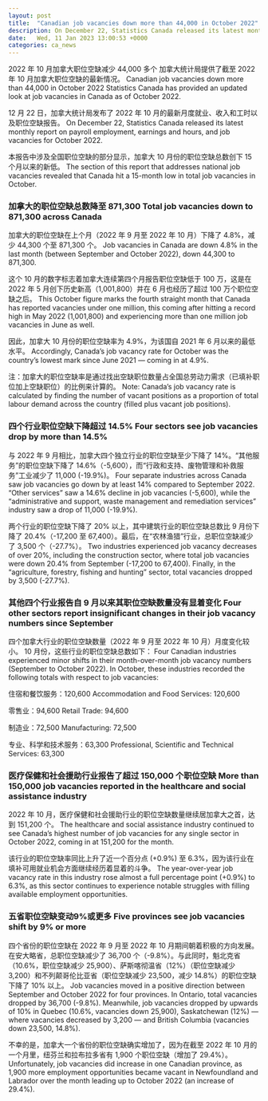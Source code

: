 ```yaml
---
layout: post
title:  "Canadian job vacancies down more than 44,000 in October 2022"
description: On December 22, Statistics Canada released its latest monthly report on payroll employment, earnings and hours, and job vacancies for October 2022. The section of this report that addresses national job vacancies revealed that Canada hit a 15-month low in total job vacancies in October. Total job vacancies down to 871,300 across Canada Job vacancies […]
date:   Wed, 11 Jan 2023 13:00:53 +0000
categories: ca_news
---
```


2022 年 10 月加拿大职位空缺减少 44,000 多个 加拿大统计局提供了截至 2022 年 10 月加拿大职位空缺的最新情况。	Canadian job vacancies down more than 44,000 in October 2022 Statistics Canada has provided an updated look at job vacancies in Canada as of October 2022.
	
12 月 22 日，加拿大统计局发布了 2022 年 10 月的最新月度就业、收入和工时以及职位空缺报告。	On December 22, Statistics Canada released its latest monthly report on payroll employment, earnings and hours, and job vacancies for October 2022.
	
本报告中涉及全国职位空缺的部分显示，加拿大 10 月份的职位空缺总数创下 15 个月以来的新低。	The section of this report that addresses national job vacancies revealed that Canada hit a 15-month low in total job vacancies in October.
	
### 加拿大的职位空缺总数降至 871,300	Total job vacancies down to 871,300 across Canada
	
加拿大的职位空缺在上个月（2022 年 9 月至 2022 年 10 月）下降了 4.8%，减少 44,300 个至 871,300 个。	Job vacancies in Canada are down 4.8% in the last month (between September and October 2022), down 44,300 to 871,300.
	
这个 10 月的数字标志着加拿大连续第四个月报告职位空缺低于 100 万，这是在 2022 年 5 月创下历史新高（1,001,800）并在 6 月也经历了超过 100 万个职位空缺之后。	This October figure marks the fourth straight month that Canada has reported vacancies under one million, this coming after hitting a record high in May 2022 (1,001,800) and experiencing more than one million job vacancies in June as well.
	
因此，加拿大 10 月份的职位空缺率为 4.9%，为该国自 2021 年 6 月以来的最低水平。	Accordingly, Canada’s job vacancy rate for October was the country’s lowest mark since June 2021 — coming in at 4.9%.
	
注：加拿大的职位空缺率是通过找出空缺职位数量占全国总劳动力需求（已填补职位加上空缺职位）的比例来计算的。	Note: Canada’s job vacancy rate is calculated by finding the number of vacant positions as a proportion of total labour demand across the country (filled plus vacant job positions).
	
### 四个行业职位空缺下降超过 14.5%	Four sectors see job vacancies drop by more than 14.5%
	
与 2022 年 9 月相比，加拿大四个独立行业的职位空缺至少下降了 14%。“其他服务”的职位空缺下降了 14.6%（-5,600），而“行政和支持、废物管理和补救服务”工业减少了 11,000 (-19.9%)。	Four separate industries across Canada saw job vacancies go down by at least 14% compared to September 2022. “Other services” saw a 14.6% decline in job vacancies (-5,600), while the “administrative and support, waste management and remediation services” industry saw a drop of 11,000 (-19.9%).
	
两个行业的职位空缺下降了 20% 以上，其中建筑行业的职位空缺总数比 9 月份下降了 20.4%（-17,200 至 67,400）。最后，在“农林渔猎”行业，总职位空缺减少了 3,500 个（-27.7%）。	Two industries experienced job vacancy decreases of over 20%, including the construction sector, where total job vacancies were down 20.4% from September (-17,200 to 67,400). Finally, in the “agriculture, forestry, fishing and hunting” sector, total vacancies dropped by 3,500 (-27.7%).
	
### 其他四个行业报告自 9 月以来其职位空缺数量没有显着变化	Four other sectors report insignificant changes in their job vacancy numbers since September
	
四个加拿大行业的职位空缺数量（2022 年 9 月至 2022 年 10 月）月度变化较小。 10 月份，这些行业的职位空缺总数如下：	Four Canadian industries experienced minor shifts in their month-over-month job vacancy numbers (September to October 2022). In October, these industries recorded the following totals with respect to job vacancies:
	
住宿和餐饮服务：120,600	Accommodation and Food Services: 120,600
	
零售业：94,600	Retail Trade: 94,600
	
制造业：72,500	Manufacturing: 72,500
	
专业、科学和技术服务：63,300	Professional, Scientific and Technical Services: 63,300
	
### 医疗保健和社会援助行业报告了超过 150,000 个职位空缺	More than 150,000 job vacancies reported in the healthcare and social assistance industry
	
2022 年 10 月，医疗保健和社会援助行业的职位空缺数量继续居加拿大之首，达到 151,200 个。	The healthcare and social assistance industry continued to see Canada’s highest number of job vacancies for any single sector in October 2022, coming in at 151,200 for the month.
	
该行业的职位空缺率同比上升了近一个百分点 (+0.9%) 至 6.3%，因为该行业在填补可用就业机会方面继续经历着显着的斗争。	The year-over-year job vacancy rate in this industry rose almost a full percentage point (+0.9%) to 6.3%, as this sector continues to experience notable struggles with filling available employment opportunities.
	
### 五省职位空缺变动9%或更多	Five provinces see job vacancies shift by 9% or more
	
四个省份的职位空缺在 2022 年 9 月至 2022 年 10 月期间朝着积极的方向发展。在安大略省，总职位空缺减少了 36,700 个（-9.8%）。与此同时，魁北克省（10.6%，职位空缺减少 25,900）、萨斯喀彻温省（12%）（职位空缺减少 3,200）和不列颠哥伦比亚省（职位空缺减少 23,500，减少 14.8%）的职位空缺下降了 10% 以上。	Job vacancies moved in a positive direction between September and October 2022 for four provinces. In Ontario, total vacancies dropped by 36,700 (-9.8%). Meanwhile, job vacancies dropped by upwards of 10% in Quebec (10.6%, vacancies down 25,900), Saskatchewan (12%) — where vacancies decreased by 3,200 — and British Columbia (vacancies down 23,500, 14.8%).
	
不幸的是，加拿大一个省份的职位空缺确实增加了，因为在截至 2022 年 10 月的一个月里，纽芬兰和拉布拉多省有 1,900 个职位空缺（增加了 29.4%）。	Unfortunately, job vacancies did increase in one Canadian province, as 1,900 more employment opportunities became vacant in Newfoundland and Labrador over the month leading up to October 2022 (an increase of 29.4%).
	
